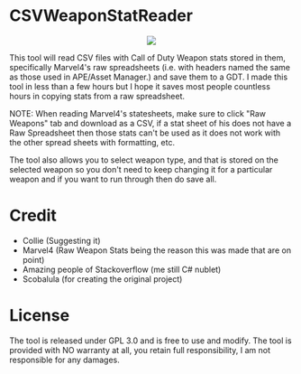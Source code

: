 # CSVWeaponStatReader

<div style="text-align:center"><img src ="https://i.imgur.com/egtdqDo.png"/></div>

This tool will read CSV files with Call of Duty Weapon stats stored in them, specifically Marvel4's raw spreadsheets (i.e. with headers named the same as those used in APE/Asset Manager.) and save them to a GDT. I made this tool in less than a few hours but I hope it saves most people countless hours in copying stats from a raw spreadsheet.

NOTE: When reading Marvel4's statesheets, make sure to click "Raw Weapons" tab and download as a CSV, if a stat sheet of his does not have a Raw Spreadsheet then those stats can't be used as it does not work with the other spread sheets with formatting, etc.

The tool also allows you to select weapon type, and that is stored on the selected weapon so you don't need to keep changing it for a particular weapon and if you want to run through then do save all.

# Credit

* Collie (Suggesting it)
* Marvel4 (Raw Weapon Stats being the reason this was made that are on point)
* Amazing people of Stackoverflow (me still C# nublet)
* Scobalula (for creating the original project)

# License

The tool is released under GPL 3.0 and is free to use and modify. The tool is provided with NO warranty at all, you retain full responsibility, I am not responsible for any damages.
